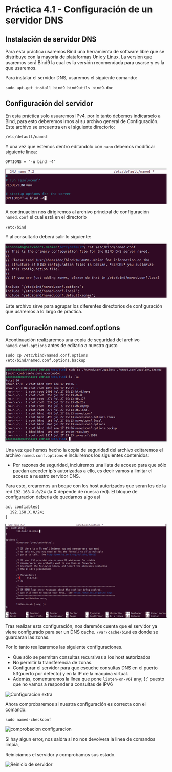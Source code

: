 # **Práctica 4.1 - Configuración de un servidor DNS**


## **Instalación de servidor DNS**

Para esta práctica usaremos Bind una herramienta de software libre que se distribuye con la mayoria de plataformas Unix y Linux.
La version que usaremos será Bind9 la cual es la versión recomendada para usarse y es la que usaremos.

Para instalar el servidor DNS, usaremos el siguiente comando:

```
sudo apt-get install bind9 bind9utils bind9-doc 
```

## **Configuración del servidor**

En esta práctica solo usuaremos IPv4, por lo tanto debemos indícarselo a Bind, para esto deberemos irnos al su archivo general de Configuración.
Este archivo se encuentra en el siguiente directorio:

```
/etc/default/named
```

Y una vez que estemos dentro editandolo con `nano` debemos modificar siguiente línea:

```
OPTIONS = "-u bind -4"
```

![Imagen de configuracion ipv4](../../assets/images/Practica4.1/ipv4-bind.png)

A continuación nos dirigiremos al archivo principal de configuración `named.conf` el cual está en el directorio


```
/etc/bind
```

Y al consultarlo deberá salir lo siguiente:

![Imagen configuracion de bind](../../assets/images/Practica4.1/cat-namedconf.png)

Este archivo sirve para agrupar los diferentes directorios de configuración que usaremos a lo largo de práctica.

## **Configuración named.conf.options**

Acontinuación realizaremos una copia de seguridad del archivo `named.conf.options` antes de editarlo a nuestro gusto

```
sudo cp /etc/bind/named.conf.options /etc/bind/named.conf.options.backup
```

![alt text](../../assets/images/Practica4.1/copia-seguridad.png)

Una vez que hemos hecho la copia de seguridad del archivo
editaremos el archivo `named.conf.options` e incluiremos los siguientes contenidos:

- Por razones de seguridad, incluiremos una lista de acceso para que sólo puedan acceder ip's 
autorizadas a ello, es decir vamos a limitar el acceso a nuestro servidor DNS.

Para esto, crearemos un boque con los host autorizados que seran los de la red `192.168.X.0/24` (la X depende de nuesra red). El bloque
de configuracion deberia de quedarnos algo así

```
acl confiables{
  192.168.X.0/24;
}
```

![Configuracion Hosts autorizados](../../assets/images/Practica4.1/hosts-autorizados.png)

Tras realizar esta configuración, nos daremós cuenta que el servidor ya viene configurado para ser un DNS cache. 
```/var/cache/bind``` es donde se guardaran las zonas.

Por lo tanto realizaremos las siguiente configuraciones.

- Que sólo se permitan consultas recursivas a los host autorizados
- No permitir la transferencia de zonas.
- Configurar el servidor para que escuche consultas DNS en el puerto 53(puerto por defecto) y en la IP de la maquina virtual.
- Además, comentaremos la línea que pone `listen-on-v6`{ any; };` puesto que no vamos a responder a consultas de IPV6

![Configuracion extra](../../assets/images/Practica4.1/configuracion-2.png)

Ahora comprobaremos si nuestra configuración es correcta con el comando:

```
sudo named-checkconf
```

![comprobacion configuracion](../../assets/images/Practica4.1/comprobacion-configuracion.png)

Si hay algun error, nos saldra si no nos devolvera la linea de comandos limpia,

Reiniciamos el servidor y comprobamos sus estado.

![Reinicio de servidor](../../assets/images/Practica4.1/estado-servidor.png)

